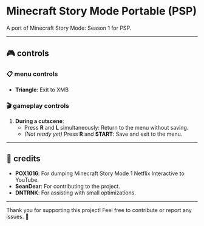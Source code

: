 # Minecraft Story Mode Portable (PSP)

A port of Minecraft Story Mode: Season 1 for PSP.

---

## 🎮 controls

### 📋 menu controls
- **Triangle**: Exit to XMB

### 🎬 gameplay controls
1. **During a cutscene**:
   - Press **R** and **L** simultaneously: Return to the menu without saving.
   - *(Not ready yet)* Press **R** and **START**: Save and exit to the menu.

---

## 👏 credits

- **POX1016**: For dumping Minecraft Story Mode 1 Netflix Interactive to YouTube.
- **SeanDear**: For contributing to the project.
- **DNTRNK**: For assisting with small optimizations.

---

Thank you for supporting this project! Feel free to contribute or report any issues. 🚀
